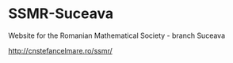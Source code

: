# SSMR-Suceava
Website for the Romanian Mathematical Society - branch Suceava

http://cnstefancelmare.ro/ssmr/
